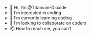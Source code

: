 - 👋 Hi, I’m @Titanium-Dioxide
- 👀 I’m interested in coding
- 🌱 I’m currently learning coding
- 💞️ I’m looking to collaborate on coders
- 📫 How to reach me, you can't

<!---
Titanium-Dioxide/Titanium-Dioxide is a ✨ special ✨ repository because its `README.md` (this file) appears on your GitHub profile.
You can click the Preview link to take a look at your changes.
--->
